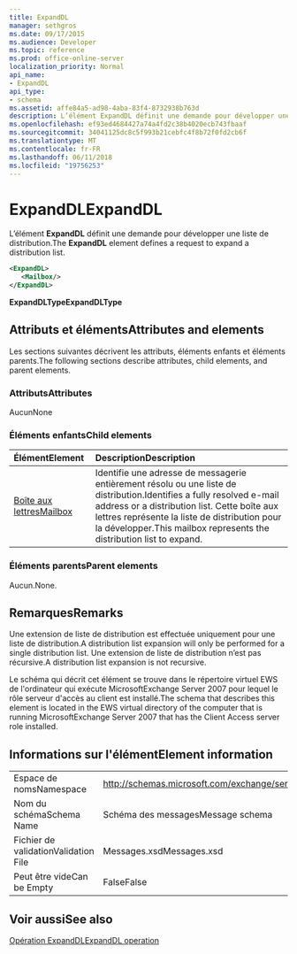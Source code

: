 ```yaml
---
title: ExpandDL
manager: sethgros
ms.date: 09/17/2015
ms.audience: Developer
ms.topic: reference
ms.prod: office-online-server
localization_priority: Normal
api_name:
- ExpandDL
api_type:
- schema
ms.assetid: affe84a5-ad98-4aba-83f4-8732938b763d
description: L’élément ExpandDL définit une demande pour développer une liste de distribution.
ms.openlocfilehash: ef93ed4684427a74a4fd2c38b4020ecb743fbaaf
ms.sourcegitcommit: 34041125dc8c5f993b21cebfc4f8b72f0fd2cb6f
ms.translationtype: MT
ms.contentlocale: fr-FR
ms.lasthandoff: 06/11/2018
ms.locfileid: "19756253"
---
```

# <a name="expanddl"></a><span data-ttu-id="d6978-103">ExpandDL</span><span class="sxs-lookup"><span data-stu-id="d6978-103">ExpandDL</span></span>

<span data-ttu-id="d6978-104">L’élément **ExpandDL** définit une demande pour développer une liste de distribution.</span><span class="sxs-lookup"><span data-stu-id="d6978-104">The **ExpandDL** element defines a request to expand a distribution list.</span></span> 
  
```xml
<ExpandDL>
   <Mailbox/>
</ExpandDL>
```

 <span data-ttu-id="d6978-105">**ExpandDLType**</span><span class="sxs-lookup"><span data-stu-id="d6978-105">**ExpandDLType**</span></span>
## <a name="attributes-and-elements"></a><span data-ttu-id="d6978-106">Attributs et éléments</span><span class="sxs-lookup"><span data-stu-id="d6978-106">Attributes and elements</span></span>

<span data-ttu-id="d6978-107">Les sections suivantes décrivent les attributs, éléments enfants et éléments parents.</span><span class="sxs-lookup"><span data-stu-id="d6978-107">The following sections describe attributes, child elements, and parent elements.</span></span>
  
### <a name="attributes"></a><span data-ttu-id="d6978-108">Attributs</span><span class="sxs-lookup"><span data-stu-id="d6978-108">Attributes</span></span>

<span data-ttu-id="d6978-109">Aucun</span><span class="sxs-lookup"><span data-stu-id="d6978-109">None</span></span>
  
### <a name="child-elements"></a><span data-ttu-id="d6978-110">Éléments enfants</span><span class="sxs-lookup"><span data-stu-id="d6978-110">Child elements</span></span>

|<span data-ttu-id="d6978-111">**Élément**</span><span class="sxs-lookup"><span data-stu-id="d6978-111">**Element**</span></span>|<span data-ttu-id="d6978-112">**Description**</span><span class="sxs-lookup"><span data-stu-id="d6978-112">**Description**</span></span>|
|:-----|:-----|
|[<span data-ttu-id="d6978-113">Boîte aux lettres</span><span class="sxs-lookup"><span data-stu-id="d6978-113">Mailbox</span></span>](mailbox.md) <br/> |<span data-ttu-id="d6978-114">Identifie une adresse de messagerie entièrement résolu ou une liste de distribution.</span><span class="sxs-lookup"><span data-stu-id="d6978-114">Identifies a fully resolved e-mail address or a distribution list.</span></span> <span data-ttu-id="d6978-115">Cette boîte aux lettres représente la liste de distribution pour la développer.</span><span class="sxs-lookup"><span data-stu-id="d6978-115">This mailbox represents the distribution list to expand.</span></span>  <br/> |
   
### <a name="parent-elements"></a><span data-ttu-id="d6978-116">Éléments parents</span><span class="sxs-lookup"><span data-stu-id="d6978-116">Parent elements</span></span>

<span data-ttu-id="d6978-117">Aucun.</span><span class="sxs-lookup"><span data-stu-id="d6978-117">None.</span></span>
  
## <a name="remarks"></a><span data-ttu-id="d6978-118">Remarques</span><span class="sxs-lookup"><span data-stu-id="d6978-118">Remarks</span></span>

<span data-ttu-id="d6978-119">Une extension de liste de distribution est effectuée uniquement pour une liste de distribution.</span><span class="sxs-lookup"><span data-stu-id="d6978-119">A distribution list expansion will only be performed for a single distribution list.</span></span> <span data-ttu-id="d6978-120">Une extension de liste de distribution n’est pas récursive.</span><span class="sxs-lookup"><span data-stu-id="d6978-120">A distribution list expansion is not recursive.</span></span>
  
<span data-ttu-id="d6978-121">Le schéma qui décrit cet élément se trouve dans le répertoire virtuel EWS de l'ordinateur qui exécute MicrosoftExchange Server 2007 pour lequel le rôle serveur d'accès au client est installé.</span><span class="sxs-lookup"><span data-stu-id="d6978-121">The schema that describes this element is located in the EWS virtual directory of the computer that is running MicrosoftExchange Server 2007 that has the Client Access server role installed.</span></span>
  
## <a name="element-information"></a><span data-ttu-id="d6978-122">Informations sur l'élément</span><span class="sxs-lookup"><span data-stu-id="d6978-122">Element information</span></span>

|||
|:-----|:-----|
|<span data-ttu-id="d6978-123">Espace de noms</span><span class="sxs-lookup"><span data-stu-id="d6978-123">Namespace</span></span>  <br/> |http://schemas.microsoft.com/exchange/services/2006/messages  <br/> |
|<span data-ttu-id="d6978-124">Nom du schéma</span><span class="sxs-lookup"><span data-stu-id="d6978-124">Schema Name</span></span>  <br/> |<span data-ttu-id="d6978-125">Schéma des messages</span><span class="sxs-lookup"><span data-stu-id="d6978-125">Message schema</span></span>  <br/> |
|<span data-ttu-id="d6978-126">Fichier de validation</span><span class="sxs-lookup"><span data-stu-id="d6978-126">Validation File</span></span>  <br/> |<span data-ttu-id="d6978-127">Messages.xsd</span><span class="sxs-lookup"><span data-stu-id="d6978-127">Messages.xsd</span></span>  <br/> |
|<span data-ttu-id="d6978-128">Peut être vide</span><span class="sxs-lookup"><span data-stu-id="d6978-128">Can be Empty</span></span>  <br/> |<span data-ttu-id="d6978-129">False</span><span class="sxs-lookup"><span data-stu-id="d6978-129">False</span></span>  <br/> |
   
## <a name="see-also"></a><span data-ttu-id="d6978-130">Voir aussi</span><span class="sxs-lookup"><span data-stu-id="d6978-130">See also</span></span>



[<span data-ttu-id="d6978-131">Opération ExpandDL</span><span class="sxs-lookup"><span data-stu-id="d6978-131">ExpandDL operation</span></span>](expanddl-operation.md)

